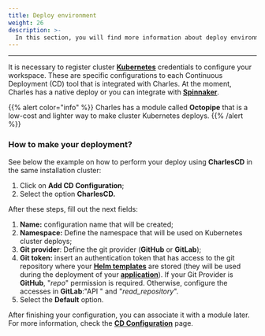 ```yaml
---
title: Deploy environment
weight: 26
description: >-
  In this section, you will find more information about deploy environment.
---
```


---

It is necessary to register cluster [**Kubernetes**](https://kubernetes.io) credentials to configure your workspace. These are specific configurations to each Continuous Deployment \(CD\) tool that is integrated with Charles. At the moment, Charles has a native deploy or you can integrate with [**Spinnaker**](https://www.spinnaker.io/).

{{% alert color="info" %}}
Charles has a module called **Octopipe** that is a low-cost and lighter way to make cluster Kubernetes deploys.
{{% /alert %}}

### How to make your deployment?

See below the example on how to perform your deploy using **CharlesCD** in the same installation cluster:

1. Click on **Add CD Configuration**;
2. Select the option **CharlesCD.**

After these steps, fill out the next fields:

1. **Name:** configuration name that will be created; 
2. **Namespace:** Define the namespace that will be used on Kubernetes cluster deploys; 
3. **Git provider**: Define the git provider \(**GitHub** or **GitLab**\);
4. **Git token:** insert an authentication token that has access to the git repository where your [**Helm templates**](/get-started/creating-your-first-module/overview/) are stored \(they will be used during the deployment of your [**application**](../../creating-your-first-module/)\). If your Git Provider is **GitHub**, "_repo_" permission is required. Otherwise, configure the accesses in **GitLab**:"API " and "_read\_repository_".
5. Select the **Default** option.

After finishing your configuration, you can associate it with a module later. For more information, check the [**CD Configuration**](/reference/cd-configuration/) page.
